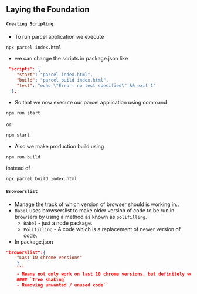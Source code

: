 ## Laying the Foundation
#### `Creating Scripting`
- To run parcel application we execute
```cmd
npx parcel index.html
```
- we can change the scripts in package.json like
```json
 "scripts": {
    "start": "parcel index.html",
    "build": "parcel build index.html",
    "test": "echo \"Error: no test specified\" && exit 1"
  },
```
- So that we now execute our parcel application using command
```cmd
npm run start 
```
or
```cmd
npm start
```
- Also we make production build using 
```cmd
npm run build
```
instead of 
```cmd
npx parcel build index.html
```

#### `Browserslist`
- Manage the track of which version of browser should is working in..
- `Babel` uses browserslist to make older version of code to be run in browsers by using a method as known as `polifilling`.
    - `Babel` - just a node package.
    - `Polifilling` - A code which is a replacement of newer version of code.
- In package.json
```json
"browerslist":{
    "Last 10 chrome versions" 
    }
    ```
    - Means not only work on last 10 chrome versions, but definitely work last old versions of chrome.
    #### `Tree shaking`
    - Removing unwanted / unused code``